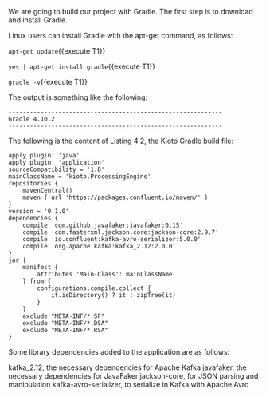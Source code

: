 We are going to build our project with Gradle. The first step is to download and install Gradle.

Linux users can install Gradle with the apt-get command, as follows:

`apt-get update`{{execute T1}} 
 
`yes | apt-get install gradle`{{execute T1}} 

`gradle -v`{{execute T1}} 

The output is something like the following:

```
------------------------------------------------------------
Gradle 4.10.2
------------------------------------------------------------
```


The following is the content of Listing 4.2, the Kioto Gradle build file:

```
apply plugin: 'java'
apply plugin: 'application'
sourceCompatibility = '1.8'
mainClassName = 'kioto.ProcessingEngine'
repositories {
    mavenCentral()
    maven { url 'https://packages.confluent.io/maven/' }
}
version = '0.1.0'
dependencies {
    compile 'com.github.javafaker:javafaker:0.15'
    compile 'com.fasterxml.jackson.core:jackson-core:2.9.7'
    compile 'io.confluent:kafka-avro-serializer:5.0.0'
    compile 'org.apache.kafka:kafka_2.12:2.0.0'
}
jar {
    manifest {
        attributes 'Main-Class': mainClassName
    } from {
        configurations.compile.collect {
            it.isDirectory() ? it : zipTree(it)
        }
    }
    exclude "META-INF/*.SF"
    exclude "META-INF/*.DSA"
    exclude "META-INF/*.RSA"
}
```

Some library dependencies added to the application are as follows:

kafka_2.12, the necessary dependencies for Apache Kafka
javafaker, the necessary dependencies for JavaFaker
jackson-core, for JSON parsing and manipulation
kafka-avro-serializer, to serialize in Kafka with Apache Avro